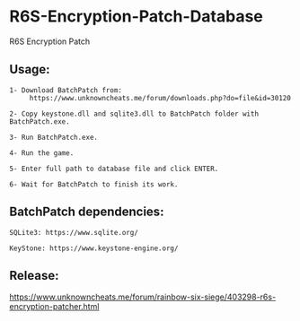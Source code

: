 # R6S-Encryption-Patch-Database
R6S Encryption Patch


## Usage:

	1- Download BatchPatch from:
	     https://www.unknowncheats.me/forum/downloads.php?do=file&id=30120
	
	2- Copy keystone.dll and sqlite3.dll to BatchPatch folder with BatchPatch.exe.
	
	3- Run BatchPatch.exe.
	
	4- Run the game.
	
	5- Enter full path to database file and click ENTER.
	
	6- Wait for BatchPatch to finish its work.


## BatchPatch dependencies:

	SQLite3: https://www.sqlite.org/
	
	KeyStone: https://www.keystone-engine.org/


## Release:

https://www.unknowncheats.me/forum/rainbow-six-siege/403298-r6s-encryption-patcher.html
